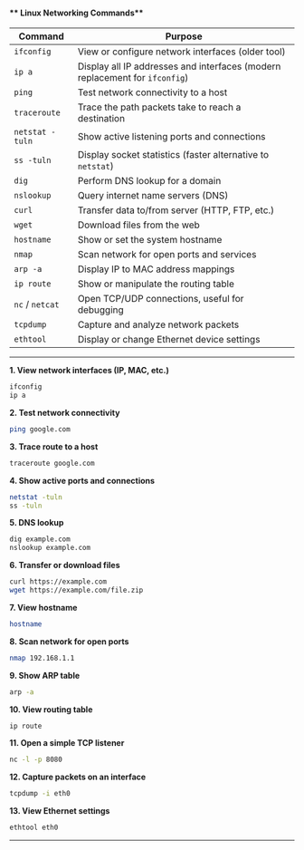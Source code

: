 #### ** Linux Networking Commands**

| **Command** | **Purpose** |
|-------------|-------------|
| `ifconfig` | View or configure network interfaces (older tool) |
| `ip a` | Display all IP addresses and interfaces (modern replacement for `ifconfig`) |
| `ping` | Test network connectivity to a host |
| `traceroute` | Trace the path packets take to reach a destination |
| `netstat -tuln` | Show active listening ports and connections |
| `ss -tuln` | Display socket statistics (faster alternative to `netstat`) |
| `dig` | Perform DNS lookup for a domain |
| `nslookup` | Query internet name servers (DNS) |
| `curl` | Transfer data to/from server (HTTP, FTP, etc.) |
| `wget` | Download files from the web |
| `hostname` | Show or set the system hostname |
| `nmap` | Scan network for open ports and services |
| `arp -a` | Display IP to MAC address mappings |
| `ip route` | Show or manipulate the routing table |
| `nc` / `netcat` | Open TCP/UDP connections, useful for debugging |
| `tcpdump` | Capture and analyze network packets |
| `ethtool` | Display or change Ethernet device settings |

---

**1. View network interfaces (IP, MAC, etc.)**
```bash
ifconfig
ip a
```

**2. Test network connectivity**
```bash
ping google.com
```

**3. Trace route to a host**
```bash
traceroute google.com
```

**4. Show active ports and connections**
```bash
netstat -tuln
ss -tuln
```

**5. DNS lookup**
```bash
dig example.com
nslookup example.com
```

**6. Transfer or download files**
```bash
curl https://example.com
wget https://example.com/file.zip
```

**7. View hostname**
```bash
hostname
```

**8. Scan network for open ports**
```bash
nmap 192.168.1.1
```

**9. Show ARP table**
```bash
arp -a
```

**10. View routing table**
```bash
ip route
```

**11. Open a simple TCP listener**
```bash
nc -l -p 8080
```

**12. Capture packets on an interface**
```bash
tcpdump -i eth0
```

**13. View Ethernet settings**
```bash
ethtool eth0
```
----
